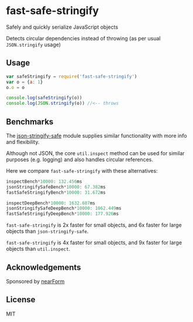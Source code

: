 # fast-safe-stringify

Safely and quickly serialize JavaScript objects

Detects circular dependencies instead of throwing
(as per usual `JSON.stringify` usage)

## Usage

```js
var safeStringify = require('fast-safe-stringify')
var o = {a: 1}
o.o = o

console.log(safeStringify(o))
console.log(JSON.stringify(o)) //<-- throws
```

## Benchmarks

The [json-stringify-safe](http://npm.im/json-stringify-safe) module supplies similar functionality with more info and flexibility. 

Although not JSON, the core `util.inspect` method can be used for similar purposes (e.g. logging) and also handles circular references.

Here we compare `fast-safe-stringify` with these alternatives:

```js
inspectBench*10000: 132.456ms
jsonStringifySafeBench*10000: 67.382ms
fastSafeStringifyBench*10000: 31.672ms

inspectDeepBench*10000: 1632.687ms
jsonStringifySafeDeepBench*10000: 1062.449ms
fastSafeStringifyDeepBench*10000: 177.926ms
```

`fast-safe-stringify` is 2x faster for small objects, 
and 6x faster for large objects than `json-stringify-safe`.

`fast-safe-stringify` is 4x faster for small objects, 
and 9x faster for large objects than `util.inspect`.


## Acknowledgements

Sponsored by [nearForm](http://nearform.com)

## License

MIT

